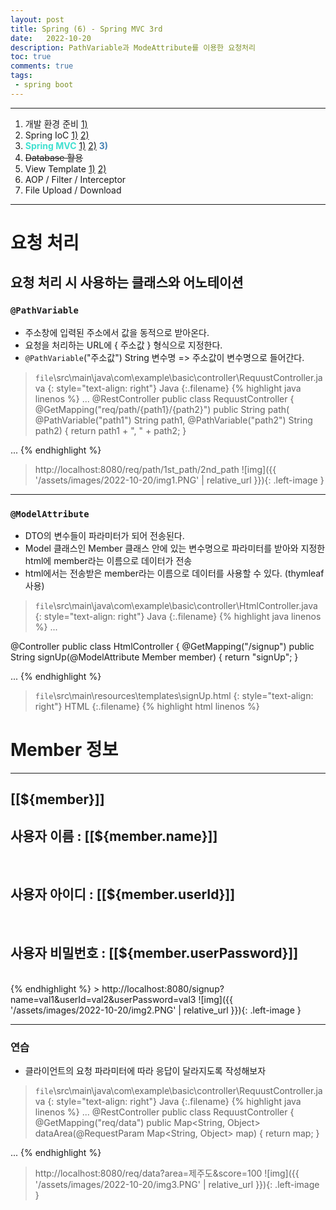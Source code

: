 ```yaml
---
layout: post
title: Spring (6) - Spring MVC 3rd
date:   2022-10-20
description: PathVariable과 ModeAttribute를 이용한 요청처리
toc: true
comments: true
tags:
 - spring boot
---
```

---
1. 개발 환경 준비 [1)](/2022/10/Spring-(1)-%EA%B0%9C%EB%B0%9C-%ED%99%98%EA%B2%BD-%EC%A4%80%EB%B9%84/)
2. Spring IoC [1)](/2022/10/Spring-(2)-Spring-IoC/) [2)](/2022/10/Spring-(3)-Spring-IoC-2nd/)
3. <span style="color:Turquoise">**Spring MVC**</span> [1)](/2022/10/Spring-(4)-Spring-MVC/) [2)](/2022/10/Spring-(5)-Spring-MVC-2nd/) <span style="color:SteelBlue">**3)**</span> 
4. <del>Database 활용</del>
5. View Template [1)](/2022/10/Spring-(7)-View-Template/) [2)](/2022/10/Spring-(8)-View-Template-2nd/)
6. AOP / Filter / Interceptor
7. File Upload / Download

---
# 요청 처리
## 요청 처리 시 사용하는 클래스와 어노테이션
### `@PathVariable`
* 주소창에 입력된 주소에서 값을 동적으로 받아온다.
* 요청을 처리하는 URL에 { 주소값 } 형식으로 지정한다.
* `@PathVariable`("주소값") String 변수명 => 주소값이 변수명으로 들어간다.

> `file`\src\main\java\com\example\basic\controller\RequustController.java
{: style="text-align: right"}
>Java
{:.filename}
{% highlight java linenos %}
...
@RestController
public class RequustController {
    @GetMapping("req/path/{path1}/{path2}")
    public String path(
            @PathVariable("path1") String path1,
            @PathVariable("path2") String path2) {
        return path1 + ", " + path2;
    }

...
{% endhighlight %}
> http://localhost:8080/req/path/1st_path/2nd_path
![img]({{ '/assets/images/2022-10-20/img1.PNG' | relative_url }}){: .left-image }

---
### `@ModelAttribute`
* DTO의 변수들이 파라미터가 되어 전송된다.
* Model 클래스인 Member 클래스 안에 있는 변수명으로 파라미터를 받아와 지정한 html에 member라는 이름으로 데이터가 전송
* html에서는 전송받은 member라는 이름으로 데이터를 사용할 수 있다. (thymleaf 사용)

> `file`\src\main\java\com\example\basic\controller\HtmlController.java
{: style="text-align: right"}
>Java
{:.filename}
{% highlight java linenos %}
...

@Controller
public class HtmlController {
    @GetMapping("/signup")
    public String signUp(@ModelAttribute Member member) {
        return "signUp";
    }

...
{% endhighlight %}

> `file`\src\main\resources\templates\signUp.html
{: style="text-align: right"}
>HTML
{:.filename}
{% highlight html linenos %}
<html xmlns:th="http://www.thymeleaf.org">

<head>
</head>

<body>
    <h1>Member 정보</h1>
    <hr /><!-- 여는 태그와 닫는 태그를 한번에 표현 -->
    <h2>[[${member}]]</h2>
    <h2>사용자 이름 : [[${member.name}]]</h2><br /><!-- 줄바꿈 -->
    <h2>사용자 아이디 : [[${member.userId}]]</h2><br>
    <h2>사용자 비밀번호 : [[${member.userPassword}]]</h2><br>
</body>

</html>
{% endhighlight %}
> http://localhost:8080/signup?name=val1&userId=val2&userPassword=val3
![img]({{ '/assets/images/2022-10-20/img2.PNG' | relative_url }}){: .left-image }

---
### 연습
* 클라이언트의 요청 파라미터에 따라 응답이 달라지도록 작성해보자

> `file`\src\main\java\com\example\basic\controller\RequustController.java
{: style="text-align: right"}
>Java
{:.filename}
{% highlight java linenos %}
...
@RestController
public class RequustController {
    @GetMapping("req/data")
    public Map<String, Object> dataArea(@RequestParam Map<String, Object> map) {
        return map;
    }

...
{% endhighlight %}
> http://localhost:8080/req/data?area=제주도&score=100
![img]({{ '/assets/images/2022-10-20/img3.PNG' | relative_url }}){: .left-image }